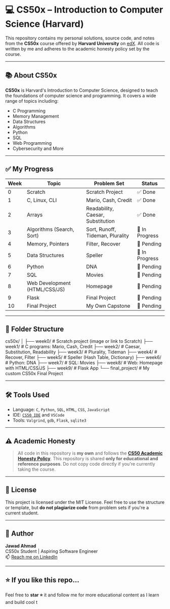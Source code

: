 # 💻 CS50x – Introduction to Computer Science (Harvard)

This repository contains my personal solutions, source code, and notes from the **CS50x** course offered by **Harvard University** on [edX](https://cs50.harvard.edu/x/). All code is written by me and adheres to the academic honesty policy set by the course.

---

## 📚 About CS50x

**CS50x** is Harvard's Introduction to Computer Science, designed to teach the foundations of computer science and programming. It covers a wide range of topics including:

- C Programming
- Memory Management
- Data Structures
- Algorithms
- Python
- SQL
- Web Programming
- Cybersecurity and More

---

## ✅ My Progress

| Week | Topic                            | Problem Set                  | Status    |
|------|----------------------------------|------------------------------|-----------|
| 0    | Scratch                          | Scratch Project              | ✅ Done   |
| 1    | C, Linux, CLI                    | Mario, Cash, Credit          | ✅ Done   |
| 2    | Arrays                           | Readability, Caesar, Substitution | ✅ Done   |
| 3    | Algorithms (Search, Sort)        | Sort, Runoff, Tideman, Plurality           | 🔄 In Progress   |
| 4    | Memory, Pointers                 | Filter, Recover              | 🔲 Pending |
| 5    | Data Structures                  | Speller                      | 🔄 In Progress |
| 6    | Python                           | DNA                          | 🔲 Pending |
| 7    | SQL                              | Movies                       | 🔲 Pending |
| 8    | Web Development (HTML/CSS/JS)    | Homepage                     | 🔲 Pending |
| 9    | Flask                            | Final Project                | 🔲 Pending |
| 10   | Final Project                    | My Own Capstone              | 🔲 Pending |

---

## 📂 Folder Structure

cs50x/
│
├── week0/ # Scratch project (image or link to Scratch)
├── week1/ # C programs: Mario, Cash, Credit
├── week2/ # Caesar, Substitution, Readability
├── week3/ # Plurality, Tideman
├── week4/ # Recover, Filter
├── week5/ # Speller (Hash Table, Dictionary)
├── week6/ # Python: DNA
├── week7/ # SQL: Movies
├── week8/ # Web: Homepage with HTML/CSS/JS
├── week9/ # Flask App
└── final_project/ # My custom CS50x Final Project

---

## 🛠 Tools Used

- Language: `C`, `Python`, `SQL`, `HTML`, `CSS`, `JavaScript`
- IDE: [`CS50 IDE`](https://cs50.dev/) and `VSCode`
- Tools: `Valgrind`, `gdb`, `Flask`, `sqlite3`

---

## ⚠️ Academic Honesty

> All code in this repository is **my own** and follows the **[CS50 Academic Honesty Policy](https://cs50.harvard.edu/x/honesty/)**. This repository is shared **only for educational and reference purposes**. Do not copy code directly if you're currently taking the course.

---

## 📜 License

This project is licensed under the MIT License. Feel free to use the structure or template, but **do not plagiarize code** from problem sets if you're a current student.

---

## 🧠 Author

**Jawad Ahmad**  
CS50x Student | Aspiring Software Engineer  
📫 [Reach me on LinkedIn](https://www.linkedin.com/in/jd2024)

---

## ⭐ If you like this repo...

Feel free to **star ⭐** it and follow me for more educational content as I learn and build cool t

